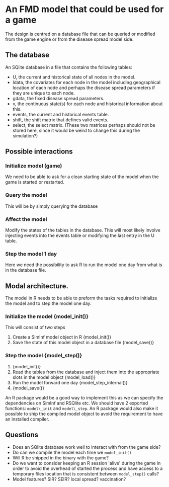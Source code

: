 # An FMD model that could be used for a game

The design is centred on a database file that can be queried or
modified from the game engine or from the disease spread model
side.

## The database

An SQlite database in a file that contains the following tables:

- U, the current and historical state of all nodes in the model.
- ldata, the covariates for each node in the model including
  geographical location of each node and perhaps the disease spread
  parameters if they are unique to each node.
- gdata, the fixed disease spread parameters.
- v, the continuous state(s) for each node and historical information
  about this.
- events, the current and historical events table.
- shift, the shift matrix that defines valid events.
- select, the select matrix. (These two matrices perhaps
  should not be stored here, since it would be weird to change this
  during the simulation?)

## Possible interactions

### Initialize model (game)

We need to be able to ask for a clean starting state of the model when
the game is started or restarted.

### Query the model

This will be by simply querying the database

### Affect the model

Modify the states of the tables in the database. This will most likely
involve injecting events into the events table or modifying the last
entry in the U table.

### Step the model 1 day

Here we need the possibility to ask R to run the model one day from
what is in the database file.

## Modal architecture.

The model in R needs to be able to preform the tasks required to
initialize the model and to step the model one day.

### Initialize the model {model\_init()}

This will consist of two steps

1. Create a SimInf model object in R {model\_init()}
2. Save the state of this model object in a database file {model\_save()}

### Step the model {model\_step()}

1. {model\_init()}
2. Read the tables from the database and inject them into the
   appropriate slots in the model object {model\_load()}
3. Run the model forward one day {model\_step\_internal()}
4. {model\_save()}

An R package would be a good way to implement this as we can specify
the dependencies on SimInf and RSQlite etc. We should have 2 exported
functions: `model\_init` and `model\_step`. An R package would also
make it possible to ship the compiled model object to avoid the
requirement to have an installed compiler.

## Questions

- Does an SQlite database work well to interact with from the game
  side?
- Do can we compile the model each time we `model_init()`
- Will R be shipped in the binary with the game?
- Do we want to consider keeping an R session 'alive' during the game
  in order to avoid the overhead of started the process and have
  access to a temporary files location that is consistent between
  `model_step()` calls?
- Model features? SIR? SEIR?  local spread? vaccination?
